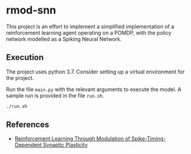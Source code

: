 # rmod-snn

This project is an effort to implement a simplified implementation of a reinforcement learning agent operating on a POMDP, with the policy network modelled as a Spiking Neural Network.  

## Execution  

The project uses python 3.7. Consider setting up a virtual environment for the project.  

Run the file `main.py` with the relevant arguments to execute the model. A sample run is provided in the file `run.sh`.  
```bash
./run.sh
```

## References  

* [Reinforcement Learning Through Modulation of Spike-Timing-Dependent Synaptic Plasticity](https://florian.io/papers/2007_Florian_Modulated_STDP.pdf)  
